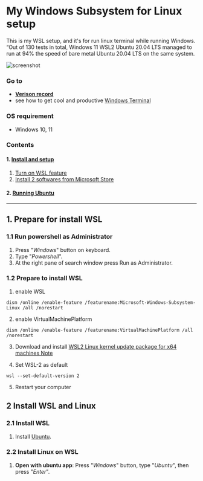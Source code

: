 # **My Windows Subsystem for Linux setup**
This is my WSL setup, and it's for run linux terminal while running Windows.
“Out of 130 tests in total, Windows 11 WSL2 Ubuntu 20.04 LTS managed to run at 94% the speed of bare metal Ubuntu 20.04 LTS on the same system.

![screenshot](https://github.com/chinhchin/wsl-setup/blob/master/readme-assets/screenshot.png?raw=true)

### **Go to**
- **[Verison record](./version-record.json)**
- see how to get cool and productive [Windows Terminal](https://github.com/chinhchin/Windows-Terminal-setup.git)

### **OS requirement**
- Windows 10, 11

### **Contents**
#### 1. [Install and setup](./readmd.md#1-install-and-setup)
1. [Turn on WSL feature](./readmd.md#11-turn-on-wsl-feature)
2. [Install 2 softwares from Microsoft Store](./readmd.md#12-install-wsl)
#### 2. [Running Ubuntu](./readmd.md#2-running-ubuntu)

---

## **1. Prepare for install WSL**

### **1.1 Run powershell as Administrator**
1. Press "*Windows*" button on keyboard.
2. Type "*Powershell*".
3. At the right pane of search window press Run as Administrator.

### **1.2 Prepare to install WSL**
1. enable WSL
```
dism /online /enable-feature /featurename:Microsoft-Windows-Subsystem-Linux /all /norestart
```

2. enable VirtualMachinePlatform
```
dism /online /enable-feature /featurename:VirtualMachinePlatform /all /norestart
```

3. Download and install [WSL2 Linux kernel update package for x64 machines
 Note](https://wslstorestorage.blob.core.windows.net/wslblob/wsl_update_x64.msi)

4. Set WSL-2 as default
```
wsl --set-default-version 2
```

5. Restart your computer

## **2 Install WSL and Linux**

### **2.1 Install WSL** 
1. Install [Ubuntu](https://www.microsoft.com/store/productId/9PDXGNCFSCZV).

### **2.2 Install Linux on WSL**
1. **Open with ubuntu app**: Press "*Windows*" button, type "*Ubuntu*", then press "*Enter*".

